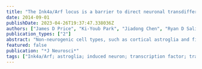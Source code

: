 ```yaml
---
title: "The Ink4a/Arf locus is a barrier to direct neuronal transdifferentiation"
date: 2014-09-01
publishDate: 2023-04-26T19:37:47.338036Z
authors: ["James D Price", "Ki-Youb Park", "Jiadong Chen", "Ryan D Salinas", "Mathew J Cho", "Arnold R Kriegstein", "Daniel A Lim"]
publication_types: ["2"]
abstract: "Non-neurogenic cell types, such as cortical astroglia and fibroblasts, can be directly converted into neurons by the overexpression of defined transcription factors. Normally, the cellular phenotype of such differentiated cells is remarkably stable and resists direct cell transdifferentiation. Here we show that the Ink4a/Arf (also known as Cdkn2a) locus is a developmental barrier to direct neuronal transdifferentiation induced by transcription factor overexpression. With serial passage in vitro, wild-type postnatal cortical astroglia become progressively resistant to Dlx2-induced neuronal transdifferentiation. In contrast, the neurogenic competence of Ink4a/Arf-deficient astroglia is both greatly increased and does not diminish through serial cell culture passage. Electrophysiological analysis further demonstrates the neuronal identity of cells induced from Ink4a/Arf-null astroglia, and short hairpin RNA-mediated acute knockdown of p16Ink4a and p19Arf p16(Ink4a) and p19(Arf) indicates that these gene products function postnatally as a barrier to cellular transdifferentiation. Finally, we found that mouse fibroblasts deficient for Ink4a/Arf also exhibit greatly enhanced transcription factor-induced neuronal induction. These data indicate that Ink4a/Arf is a potent barrier to direct neuronal transdifferentiation and further suggest that this locus functions normally in the progressive developmental restriction of postnatal astrocytes."
featured: false
publication: "*J Neurosci*"
tags: ["Ink4a/Arf; astroglia; induced neuron; transcription factor; transdifferentiation"]
---
```


